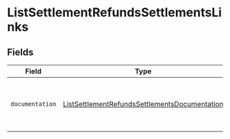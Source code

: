 # ListSettlementRefundsSettlementsLinks


## Fields

| Field                                                                                                                 | Type                                                                                                                  | Required                                                                                                              | Description                                                                                                           |
| --------------------------------------------------------------------------------------------------------------------- | --------------------------------------------------------------------------------------------------------------------- | --------------------------------------------------------------------------------------------------------------------- | --------------------------------------------------------------------------------------------------------------------- |
| `documentation`                                                                                                       | [ListSettlementRefundsSettlementsDocumentation](../../models/errors/ListSettlementRefundsSettlementsDocumentation.md) | :heavy_check_mark:                                                                                                    | The URL to the generic Mollie API error handling guide.                                                               |
